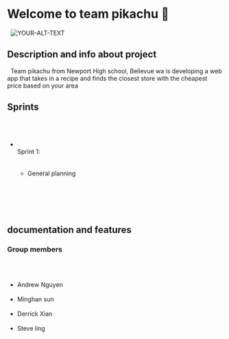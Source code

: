 # Welcome to team pikachu 👋   



<picture> 
<img alt="YOUR-ALT-TEXT" src="https://e7.pngegg.com/pngimages/476/159/png-clipart-pokemon-pikachu-pikachu-pokemon-games-pokemon-thumbnail.png">

</picture>




<h2> Description and info about project </h2>  
<p1> Team pikachu from Newport High school, Bellevue wa is developing a web app that takes in a recipe and finds the closest store with the cheapest price based on your area </p1>    





<h2> Sprints </h2> 
<ul>   
  <!---Sprint 1 Docs--->  
<li> <br> Sprint 1: </br>     
     <ul> 
        <li> General planning </li> 
     </ul>   
</li>    






</ul>   




<h2> documentation and features </h2>










<h3> Group members </h3> 
<ul> 
<li> Andrew Nguyen </li> 
<li> Minghan sun </li> 
<li> Derrick Xian </li> 
<li> Steve ling </li> 
<ul>    
